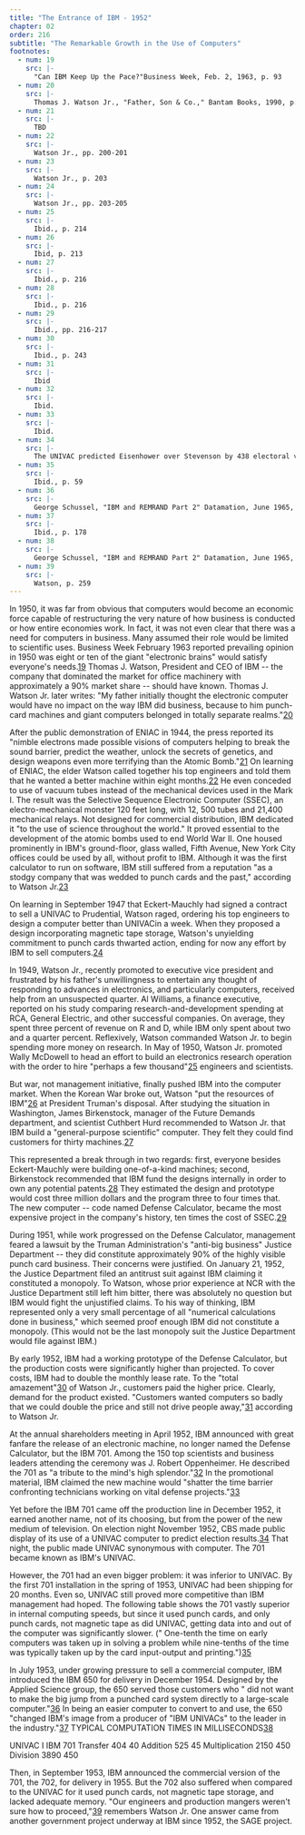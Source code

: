 ```yaml
---
title: "The Entrance of IBM - 1952"
chapter: 02
order: 216
subtitle: "The Remarkable Growth in the Use of Computers"
footnotes:
  - num: 19
    src: |-
      "Can IBM Keep Up the Pace?"Business Week, Feb. 2, 1963, p. 93
  - num: 20
    src: |-
      Thomas J. Watson Jr., "Father, Son & Co.," Bantam Books, 1990, p.200
  - num: 21
    src: |-
      TBD
  - num: 22
    src: |-
      Watson Jr., pp. 200-201
  - num: 23
    src: |-
      Watson Jr., p. 203
  - num: 24
    src: |-
      Watson Jr., pp. 203-205
  - num: 25
    src: |-
      Ibid., p. 214
  - num: 26
    src: |-
      Ibid, p. 213
  - num: 27
    src: |-
      Ibid., p. 216
  - num: 28
    src: |-
      Ibid., p. 216
  - num: 29
    src: |-
      Ibid., pp. 216-217
  - num: 30
    src: |-
      Ibid., p. 243
  - num: 31
    src: |-
      Ibid
  - num: 32
    src: |-
      Ibid.
  - num: 33
    src: |-
      Ibid.
  - num: 34
    src: |-
      The UNIVAC predicted Eisenhower over Stevenson by 438 electoral votes to 93, with a 100-1 odds of winning.Convinced the computer was wrong, CBS made the operators recalculate the prediction.When the new calculation predicted 8-7 odds in favor of Eisenhower, CBS reported that figure.The operators, however, realized they had made an error the second time, and that the initial prediction was correct.When Eisenhower won the electoral votes by 442 to 89, CBS had to admit the computer had predicted correctly and the UNIVAC earned its prominent place in computer history.
  - num: 35
    src: |-
      Ibid., p. 59
  - num: 36
    src: |-
      George Schussel, "IBM and REMRAND Part 2" Datamation, June 1965, p. 63
  - num: 37
    src: |-
      Ibid., p. 178
  - num: 38
    src: |-
      George Schussel, "IBM and REMRAND Part 2" Datamation, June 1965, p. 61
  - num: 39
    src: |-
      Watson, p. 259
---
```

In 1950, it was far from obvious that computers would become an economic force capable of restructuring the very nature of how business is conducted or how entire economies work. In fact, it was not even clear that there was a need for computers in business. Many assumed their role would be limited to scientific uses. Business Week February 1963 reported prevailing opinion in 1950 was eight or ten of the giant "electronic brains" would satisfy everyone's needs.<a name="fnloc19" href="#fn19">19</a> Thomas J. Watson, President and CEO of IBM -- the company that dominated the market for office machinery with approximately a 90% market share -- should have known. Thomas J. Watson Jr. later writes: "My father initially thought the electronic computer would have no impact on the way IBM did business, because to him punch-card machines and giant computers belonged in totally separate realms."<a name="fnloc20" href="#fn20">20</a> 

After the public demonstration of ENIAC in 1944, the press reported its "nimble electrons made possible visions of computers helping to break the sound barrier, predict the weather, unlock the secrets of genetics, and design weapons even more terrifying than the Atomic Bomb."<a name="fnloc21" href="#fn21">21</a> On learning of ENIAC, the elder Watson called together his top engineers and told them that he wanted a better machine within eight months.<a name="fnloc22" href="#fn22">22</a> He even conceded to use of vacuum tubes instead of the mechanical devices used in the Mark I. The result was the Selective Sequence Electronic Computer (SSEC), an electro-mechanical monster 120 feet long, with 12, 500 tubes and 21,400 mechanical relays. Not designed for commercial distribution, IBM dedicated it "to the use of science throughout the world." It proved essential to the development of the atomic bombs used to end World War II. One housed prominently in IBM's ground-floor, glass walled, Fifth Avenue, New York City offices could be used by all, without profit to IBM. Although it was the first calculator to run on software, IBM still suffered from a reputation "as a stodgy company that was wedded to punch cards and the past," according to Watson Jr.<a name="fnloc23" href="#fn23">23</a> 

On learning in September 1947 that Eckert-Mauchly had signed a contract to sell a UNIVAC to Prudential, Watson raged, ordering his top engineers to design a computer better than UNIVACin a week. When they proposed a design incorporating magnetic tape storage, Watson's unyielding commitment to punch cards thwarted action, ending for now any effort by IBM to sell computers.<a name="fnloc24" href="#fn24">24</a> 

In 1949, Watson Jr., recently promoted to executive vice president and frustrated by his father's unwillingness to entertain any thought of responding to advances in electronics, and particularly computers, received help from an unsuspected quarter. Al Williams, a finance executive, reported on his study comparing research-and-development spending at RCA, General Electric, and other successful companies. On average, they spent three percent of revenue on R and D, while IBM only spent about two and a quarter percent. Reflexively, Watson commanded Watson Jr. to begin spending more money on research. In May of 1950, Watson Jr. promoted Wally McDowell to head an effort to build an electronics research operation with the order to hire "perhaps a few thousand"<a name="fnloc25" href="#fn25">25</a> engineers and scientists.

But war, not management initiative, finally pushed IBM into the computer market. When the Korean War broke out, Watson "put the resources of IBM"<a name="fnloc26" href="#fn26">26</a> at President Truman's disposal. After studying the situation in Washington, James Birkenstock, manager of the Future Demands department, and scientist Cuthbert Hurd recommended to Watson Jr. that IBM build a "general-purpose scientific" computer. They felt they could find customers for thirty machines.<a name="fnloc27" href="#fn27">27</a> 

This represented a break through in two regards: first, everyone besides Eckert-Mauchly were building one-of-a-kind machines; second, Birkenstock recommended that IBM fund the designs internally in order to own any potential patents.<a name="fnloc28" href="#fn28">28</a> They estimated the design and prototype would cost three million dollars and the program three to four times that. The new computer -- code named Defense Calculator, became the most expensive project in the company's history, ten times the cost of SSEC.<a name="fnloc29" href="#fn29">29</a> 

During 1951, while work progressed on the Defense Calculator, management feared a lawsuit by the Truman Administration's "anti-big business" Justice Department -- they did constitute approximately 90% of the highly visible punch card business. Their concerns were justified. On January 21, 1952, the Justice Department filed an antitrust suit against IBM claiming it constituted a monopoly. To Watson, whose prior experience at NCR with the Justice Department still left him bitter, there was absolutely no question but IBM would fight the unjustified claims. To his way of thinking, IBM represented only a very small percentage of all "numerical calculations done in business," which seemed proof enough IBM did not constitute a monopoly. (This would not be the last monopoly suit the Justice Department would file against IBM.)

By early 1952, IBM had a working prototype of the Defense Calculator, but the production costs were significantly higher than projected. To cover costs, IBM had to double the monthly lease rate. To the "total amazement"<a name="fnloc30" href="#fn30">30</a> of Watson Jr., customers paid the higher price. Clearly, demand for the product existed. "Customers wanted computers so badly that we could double the price and still not drive people away,"<a name="fnloc31" href="#fn31">31</a> according to Watson Jr.

At the annual shareholders meeting in April 1952, IBM announced with great fanfare the release of an electronic machine, no longer named the Defense Calculator, but the IBM 701. Among the 150 top scientists and business leaders attending the ceremony was J. Robert Oppenheimer. He described the 701 as "a tribute to the mind's high splendor."<a name="fnloc32" href="#fn32">32</a> In the promotional material, IBM claimed the new machine would "shatter the time barrier confronting technicians working on vital defense projects."<a name="fnloc33" href="#fn33">33</a> 

Yet before the IBM 701 came off the production line in December 1952, it earned another name, not of its choosing, but from the power of the new medium of television. On election night November 1952, CBS made public display of its use of a UNIVAC computer to predict election results.<a name="fnloc34" href="#fn34">34</a> That night, the public made UNIVAC synonymous with computer. The 701 became known as IBM's UNIVAC.

However, the 701 had an even bigger problem: it was inferior to UNIVAC. By the first 701 installation in the spring of 1953, UNIVAC had been shipping for 20 months. Even so, UNIVAC still proved more competitive than IBM management had hoped. The following table shows the 701 vastly superior in internal computing speeds, but since it used punch cards, and only punch cards, not magnetic tape as did UNIVAC, getting data into and out of the computer was significantly slower. (" One-tenth the time on early computers was taken up in solving a problem while nine-tenths of the time was typically taken up by the card input-output and printing.")<a name="fnloc35" href="#fn35">35</a> 

In July 1953, under growing pressure to sell a commercial computer, IBM introduced the IBM 650 for delivery in December 1954. Designed by the Applied Science group, the 650 served those customers who " did not want to make the big jump from a punched card system directly to a large-scale computer."<a name="fnloc36" href="#fn36">36</a> In being an easier computer to convert to and use, the 650 "changed IBM's image from a producer of "IBM UNIVACs" to the leader in the industry."<a name="fnloc37" href="#fn37">37</a> 
TYPICAL COMPUTATION TIMES
IN MILLISECONDS<a name="fnloc38" href="#fn38">38</a> 


UNIVAC I
IBM 701
Transfer
404
40
Addition
525
45
Multiplication
2150
450
Division
3890
450

Then, in September 1953, IBM announced the commercial version of the 701, the 702, for delivery in 1955. But the 702 also suffered when compared to the UNIVAC for it used punch cards, not magnetic tape storage, and lacked adequate memory. "Our engineers and production mangers weren't sure how to proceed,"<a name="fnloc39" href="#fn39">39</a> remembers Watson Jr. One answer came from another government project underway at IBM since 1952, the SAGE project.


